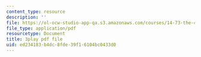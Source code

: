 ```yaml
---
content_type: resource
description: ''
file: https://ol-ocw-studio-app-qa.s3.amazonaws.com/courses/14-73-the-challenge-of-world-poverty-spring-2011/ed234183b4dc8fde39f16104bc0433d0_b0VOqHiq5zU.pdf
file_type: application/pdf
resourcetype: Document
title: 3play pdf file
uid: ed234183-b4dc-8fde-39f1-6104bc0433d0
---
```


